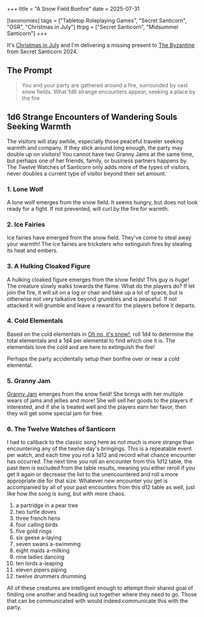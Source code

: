 +++
title = "A Snow Field Bonfire"
date = 2025-07-31

[taxonomies]
tags = ["Tabletop Roleplaying Games", "Secret Santicorn", "OSR", "Christmas in July"]
ttrpg = ["Secret Santicorn", "Midsummer Santicorn"]
+++

It's [Christmas in July](@/christmas_in_july_2025/index.md) and I'm delivering a missing present to [The Byzantine](https://espharel.blogspot.com/) from Secret Santicorn 2024.

## The Prompt

> You and your party are gathered around a fire, surrounded by vast snow fields. What 1d6 strange encounters appear, seeking a place by the fire

<!-- more -->

## 1d6 Strange Encounters of Wandering Souls Seeking Warmth

The visitors will stay awhile, especially those peaceful traveler seeking warmth and company.
If they stick around long enough, the party may double up on visitors!
You cannot have two Granny Jams at the same time, but perhaps one of her friends, family, or business partners happens by.
The Twelve Watches of Santicorn only adds more of the types of visitors, never doubles a current type of visitor beyond their set amount.

### 1. Lone Wolf

A lone wolf emerges from the snow field.
It seems hungry, but does not look ready for a fight.
If not prevented, will curl by the fire for warmth.

### 2. Ice Fairies

Ice fairies have emerged from the snow field.
They've come to steal away your warmth!
The ice fairies are tricksters who extinguish fires by stealing its heat and embers.

### 3. A Hulking Cloaked Figure

A hulking cloaked figure emerges from the snow fields!
This guy is *huge!*
The creature slowly walks towards the flame.
What do the players do?
If let join the fire, it will sit on a log or chair and take up a lot of space, but is otherwise not very talkative beyond grumbles and is peaceful.
If not attacked it will grumble and leave a reward for the players before it departs.

### 4. Cold Elementals

Based on the cold elementals in [Oh no, it's snow!](@/oh_no_its_snow/index.md), roll 1d4 to determine the total elementals and a 1d4 per elemental to find which one it is.
The elementals love the cold and are here to extinguish the fire!

Perhaps the party accidentally setup their bonfire over or near a cold elemental.

### 5. Granny Jam

[Granny Jam](@/granny_jam/index.md) emerges from the snow field!
She brings with her multiple wears of jams and jellies and more!
She will sell her goods to the players if interested, and if she is treated well and the players earn her favor, then they will get some special jam for free.

### 6. The Twelve Watches of Santicorn

I had to callback to the classic song here as not much is more strange than encountering any of the twelve day's bringings.
This is a repeatable event per watch, and each time you roll a 1d12 and record what chance encounter has occurred.
The next time you roll an encounter from this 1d12 table, the past item is excluded from the table results, meaning you either reroll if you get it again or decrease the list to the unencountered and roll a more appropriate die for that size.
Whatever new encounter you get is accompanied by all of your past encounters from this d12 table as well, just like how the song is sung, but with more chaos.

1. a partridge in a pear tree
2. two turtle doves
3. three french hens
4. four calling birds
5. five gold rings
6. six geese a-laying
7. seven swans a-swimming
8. eight maids a-milking
9. nine ladies dancing
10. ten lords a-leaping
11. eleven pipers piping
12. twelve drummers drumming

All of these creatures are intelligent enough to attempt their shared goal of finding one another and heading out together where they need to go.
Those that can be communicated with would indeed communicate this with the party.
